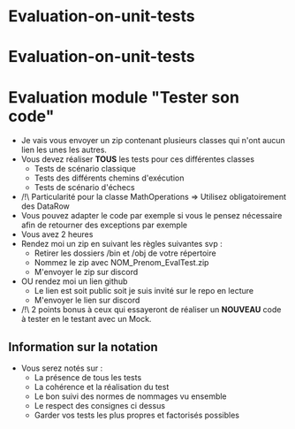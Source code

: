 # Evaluation-on-unit-tests

# Evaluation-on-unit-tests

# Evaluation module "Tester son code"
- Je vais vous envoyer un zip contenant plusieurs classes qui n'ont aucun lien les unes les autres.
- Vous devez réaliser **TOUS** les tests pour ces différentes classes
    - Tests de scénario classique
    - Tests des différents chemins d'exécution
    - Tests de scénario d'échecs
- /!\ Particularité pour la classe MathOperations => Utilisez obligatoirement des DataRow
- Vous pouvez adapter le code par exemple si vous le pensez nécessaire afin de retourner des exceptions par exemple
- Vous avez 2 heures
- Rendez moi un zip en suivant les règles suivantes svp : 
    - Retirer les dossiers /bin et /obj de votre répertoire
    - Nommez le zip avec NOM_Prenom_EvalTest.zip
    - M'envoyer le zip sur discord
- OU rendez moi un lien github
    - Le lien est soit public soit je suis invité sur le repo en lecture
    - M'envoyer le lien sur discord
- /!\ 2 points bonus à ceux qui essayeront de réaliser un **NOUVEAU** code à tester en le testant avec un Mock.

## Information sur la notation
- Vous serez notés sur :
    - La présence de tous les tests
    - La cohérence et la réalisation du test
    - Le bon suivi des normes de nommages vu ensemble
    - Le respect des consignes ci dessus
    - Garder vos tests les plus propres et factorisés possibles

